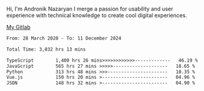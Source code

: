 Hi, I'm Andronik Nazaryan
I merge a passion for usability and user experience with technical knowledge to create cool digital experiences.

[My Gitlab](https://gitlab.com/anridev24)

<!--START_SECTION:waka-->

```txt
From: 28 March 2020 - To: 11 December 2024

Total Time: 3,032 hrs 13 mins

TypeScript        1,400 hrs 26 mins>>>>>>>>>>>>-------------   46.19 %
JavaScript        565 hrs 27 mins >>>>>--------------------   18.65 %
Python            313 hrs 48 mins >>>----------------------   10.35 %
Vue.js            150 hrs 20 mins >------------------------   04.96 %
JSON              148 hrs 32 mins >------------------------   04.90 %
```

<!--END_SECTION:waka-->
